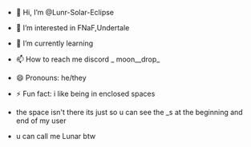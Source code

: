 - 👋 Hi, I’m @Lunr-Solar-Eclipse 
- 👀 I’m interested in FNaF,Undertale 
- 🌱 I’m currently learning 

- 📫 How to reach me discord _ moon__drop_
- 😄 Pronouns: he/they
- ⚡ Fun fact: i like being in enclosed spaces 
- the space isn't there its just so u can see the _s at the beginning and end of my user 
- u can call me Lunar btw
